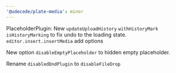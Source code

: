 ```yaml
---
'@udecode/plate-media': minor
---
```


PlaceholderPlugin:
New `updateUploadHistory` `withHistoryMark` `isHistoryMarking` to fix undo to the loading state.
`editor.insert.insertMedia` add options

New option `disableEmptyPlaceholder` to hidden empty placeholder.

Rename `disabledDndPlugin` to `disableFileDrop`
